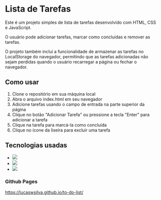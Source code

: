 # Lista de Tarefas
Este é um projeto simples de lista de tarefas desenvolvido com HTML, CSS e JavaScript.

O usuário pode adicionar tarefas, marcar como concluídas e remover as tarefas.

O projeto também inclui a funcionalidade de armazenar as tarefas no LocalStorage do navegador, permitindo que as tarefas adicionadas não sejam perdidas quando o usuário recarregar a página ou fechar o navegador.

## Como usar
1. Clone o repositório em sua máquina local
2. Abra o arquivo index.html em seu navegador
3. Adicione tarefas usando o campo de entrada na parte superior da página
4. Clique no botão "Adicionar Tarefa" ou pressione a tecla "Enter" para adicionar a tarefa
5. Clique na tarefa para marcá-la como concluída
6. Clique no ícone da lixeira para excluir uma tarefa

## Tecnologias usadas
- <img src="https://img.shields.io/badge/-HTML5-orange"/>
- <img src="https://img.shields.io/badge/-CSS3-blue" />
- <img src="https://img.shields.io/badge/-JavaScript-yellow" />

### Github Pages
https://lucaswsilva.github.io/to-do-list/
